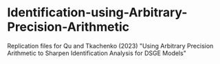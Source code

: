 # Identification-using-Arbitrary-Precision-Arithmetic
Replication files for Qu and Tkachenko (2023) "Using Arbitrary Precision Arithmetic to Sharpen Identification Analysis for DSGE Models"
